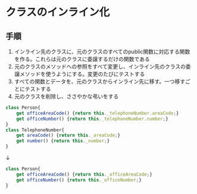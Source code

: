 # クラスのインライン化

## 手順
1. インライン先のクラスに、元のクラスのすべてのpublic関数に対応する関数を作る。これらは元のクラスに委譲するだけの関数である
2. 元のクラスのメソッドへの参照をすべて変更し、インライン先のクラスの委譲メソッドを使うようにする。変更のたびにテストする
3. すべての関数とデータを、元のクラスからインライン先に移す。一つ移すごとにテストする
4. 元のクラスを削除し、ささやかな弔いをする

```js
class Person{
	get officeAreaCode() {return this._telephoneNumber.areaCode;}
	get officeNumber() {return this._telephoneNumber.number;}
}
class TelephoneNumber{
	get areaCode() {return this._areaCode;}
	get number() {return this._number;}
}
```
↓
```js
class Person{
	get officeAreaCode() {return this._officeAreaCode;}
	get officeNumber() {return this._officeNumber;}
}
```
